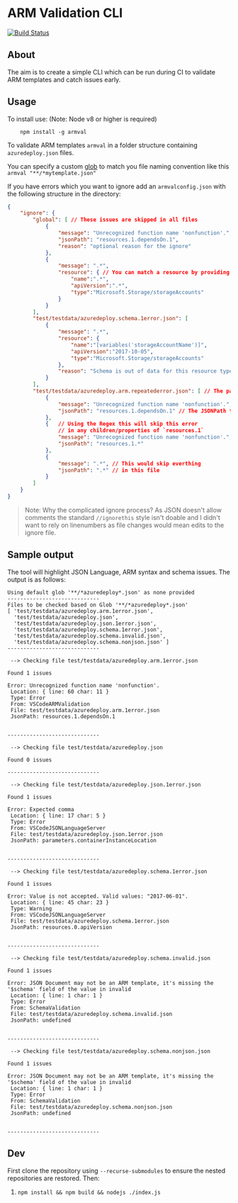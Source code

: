 # ARM Validation CLI

[![Build Status](https://dev.azure.com/lawrencegripper/githubbuilds/_apis/build/status/lawrencegripper.ARMValidationCLI?branchName=master)](https://dev.azure.com/lawrencegripper/githubbuilds/_build/latest?definitionId=3?branchName=master)

## About

The aim is to create a simple CLI which can be run during CI to validate ARM templates and catch issues early. 

## Usage 

To install use: (Note: Node v8 or higher is required)

```
    npm install -g armval
```

To validate ARM templates `armval` in a folder structure containing `azuredeploy.json` files. 

You can specify a custom [glob](https://en.wikipedia.org/wiki/Glob_%28programming%29) to match you file naming convention like this `armval "**/*mytemplate.json"`

If you have errors which you want to ignore add an `armvalconfig.json` with the following structure in the directory:

```json
{
    "ignore": {
        "global": [ // These issues are skipped in all files
            {
                "message": "Unrecognized function name 'nonfunction'.",
                "jsonPath": "resources.1.dependsOn.1",
                "reason": "optional reason for the ignore"
            },
            {
                "message": ".*",
                "resource": { // You can match a resource by providing the values for `name`, `apiVersion` and `type`
                    "name":".*",
                    "apiVersion":".*",
                    "type":"Microsoft.Storage/storageAccounts"
                }
            }
        ],
        "test/testdata/azuredeploy.schema.1error.json": [
            {
                "message": ".*",
                "resource": {
                    "name":"[variables('storageAccountName')]",
                    "apiVersion":"2017-10-05",
                    "type":"Microsoft.Storage/storageAccounts"
                },
                "reason": "Schema is out of data for this resource type" // You can provide reasons which show in the CLI when these rules trigger
            }
        ],
        "test/testdata/azuredeploy.arm.repeatederror.json": [ // The path of the file 
            {
                "message": "Unrecognized function name 'nonfunction'.", // The message to skip. (This accepts a regex)
                "jsonPath": "resources.1.dependsOn.1" // The JSONPath to the location of the error. (This accepts a regex)
            },
            {   // Using the Regex this will skip this error  
                // in any children/properties of `resources.1`
                "message": "Unrecognized function name 'nonfunction'.",
                "jsonPath": "resources.1.*" 
            },
            {
                "message": ".*", // This would skip everthing 
                "jsonPath": ".*" // in this file
            }
        ]
    }
}
```

>Note: Why the complicated ignore process? As JSON doesn't allow comments the standard `//ignorethis` style isn't doable and I didn't want to rely on linenumbers as file changes would 
mean edits to the ignore file.

## Sample output

The tool will highlight JSON Language, ARM syntax and schema issues. The output is as follows:

```
Using default glob '**/*azuredeploy*.json' as none provided
-----------------------------
Files to be checked based on Glob '**/*azuredeploy*.json'
[ 'test/testdata/azuredeploy.arm.1error.json',
  'test/testdata/azuredeploy.json',
  'test/testdata/azuredeploy.json.1error.json',
  'test/testdata/azuredeploy.schema.1error.json',
  'test/testdata/azuredeploy.schema.invalid.json',
  'test/testdata/azuredeploy.schema.nonjson.json' ]
-----------------------------

 --> Checking file test/testdata/azuredeploy.arm.1error.json 

Found 1 issues 

Error: Unrecognized function name 'nonfunction'. 
 Location: { line: 60 char: 11 } 
 Type: Error 
 From: VSCodeARMValidation 
 File: test/testdata/azuredeploy.arm.1error.json 
 JsonPath: resources.1.dependsOn.1


-----------------------------

 --> Checking file test/testdata/azuredeploy.json 

Found 0 issues 

-----------------------------

 --> Checking file test/testdata/azuredeploy.json.1error.json 

Found 1 issues 

Error: Expected comma 
 Location: { line: 17 char: 5 } 
 Type: Error 
 From: VSCodeJSONLanguageServer 
 File: test/testdata/azuredeploy.json.1error.json 
 JsonPath: parameters.containerInstanceLocation


-----------------------------

 --> Checking file test/testdata/azuredeploy.schema.1error.json 

Found 1 issues 

Error: Value is not accepted. Valid values: "2017-06-01". 
 Location: { line: 45 char: 23 } 
 Type: Warning 
 From: VSCodeJSONLanguageServer 
 File: test/testdata/azuredeploy.schema.1error.json 
 JsonPath: resources.0.apiVersion


-----------------------------

 --> Checking file test/testdata/azuredeploy.schema.invalid.json 

Found 1 issues 

Error: JSON Document may not be an ARM template, it's missing the '$schema' field of the value in invalid 
 Location: { line: 1 char: 1 } 
 Type: Error 
 From: SchemaValidation 
 File: test/testdata/azuredeploy.schema.invalid.json 
 JsonPath: undefined


-----------------------------

 --> Checking file test/testdata/azuredeploy.schema.nonjson.json 

Found 1 issues 

Error: JSON Document may not be an ARM template, it's missing the '$schema' field of the value in invalid 
 Location: { line: 1 char: 1 } 
 Type: Error 
 From: SchemaValidation 
 File: test/testdata/azuredeploy.schema.nonjson.json 
 JsonPath: undefined


-----------------------------

```



## Dev 

First clone the repository using `--recurse-submodules` to ensure the nested repositories are restored. Then:

1. `npm install && npm build && nodejs ./index.js` 
